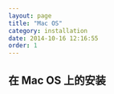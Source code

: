```yaml
---
layout: page
title: "Mac OS"
category: installation
date: 2014-10-16 12:16:55
order: 1
---
```


## 在 Mac OS 上的安装

